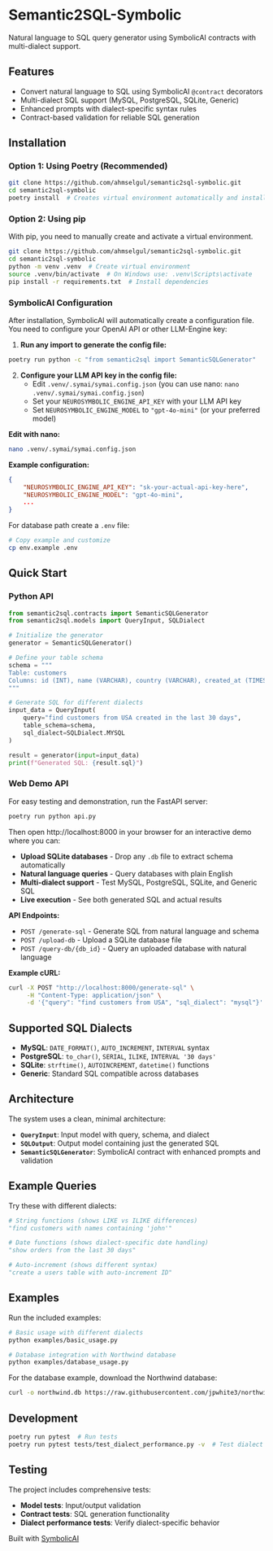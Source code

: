 # Semantic2SQL-Symbolic

Natural language to SQL query generator using SymbolicAI contracts with multi-dialect support.

## Features

- Convert natural language to SQL using SymbolicAI `@contract` decorators
- Multi-dialect SQL support (MySQL, PostgreSQL, SQLite, Generic)
- Enhanced prompts with dialect-specific syntax rules
- Contract-based validation for reliable SQL generation

## Installation

### Option 1: Using Poetry (Recommended)


```bash
git clone https://github.com/ahmselgul/semantic2sql-symbolic.git
cd semantic2sql-symbolic
poetry install  # Creates virtual environment automatically and installs dependencies
```

### Option 2: Using pip

With pip, you need to manually create and activate a virtual environment.

```bash
git clone https://github.com/ahmselgul/semantic2sql-symbolic.git
cd semantic2sql-symbolic
python -m venv .venv  # Create virtual environment
source .venv/bin/activate  # On Windows use: .venv\Scripts\activate
pip install -r requirements.txt  # Install dependencies
```

### SymbolicAI Configuration

After installation, SymbolicAI will automatically create a configuration file. You need to configure your OpenAI API or other LLM-Engine key:

1. **Run any import to generate the config file:**
```bash
poetry run python -c "from semantic2sql import SemanticSQLGenerator"
```

2. **Configure your LLM API key in the config file:**
   - Edit `.venv/.symai/symai.config.json` (you can use nano: `nano .venv/.symai/symai.config.json`)
   - Set your `NEUROSYMBOLIC_ENGINE_API_KEY` with your LLM API key
   - Set `NEUROSYMBOLIC_ENGINE_MODEL` to `"gpt-4o-mini"` (or your preferred model)

**Edit with nano:**
```bash
nano .venv/.symai/symai.config.json
```

**Example configuration:**
```json
{
    "NEUROSYMBOLIC_ENGINE_API_KEY": "sk-your-actual-api-key-here",
    "NEUROSYMBOLIC_ENGINE_MODEL": "gpt-4o-mini",
    ...
}
```


For database path create a `.env` file:
```bash
# Copy example and customize
cp env.example .env
```

## Quick Start

### Python API

```python
from semantic2sql.contracts import SemanticSQLGenerator
from semantic2sql.models import QueryInput, SQLDialect

# Initialize the generator
generator = SemanticSQLGenerator()

# Define your table schema
schema = """
Table: customers
Columns: id (INT), name (VARCHAR), country (VARCHAR), created_at (TIMESTAMP)
"""

# Generate SQL for different dialects
input_data = QueryInput(
    query="find customers from USA created in the last 30 days",
    table_schema=schema,
    sql_dialect=SQLDialect.MYSQL
)

result = generator(input=input_data)
print(f"Generated SQL: {result.sql}")
```

### Web Demo API

For easy testing and demonstration, run the FastAPI server:

```bash
poetry run python api.py
```

Then open http://localhost:8000 in your browser for an interactive demo where you can:

- **Upload SQLite databases** - Drop any `.db` file to extract schema automatically
- **Natural language queries** - Query databases with plain English
- **Multi-dialect support** - Test MySQL, PostgreSQL, SQLite, and Generic SQL
- **Live execution** - See both generated SQL and actual results

**API Endpoints:**
- `POST /generate-sql` - Generate SQL from natural language and schema
- `POST /upload-db` - Upload a SQLite database file  
- `POST /query-db/{db_id}` - Query an uploaded database with natural language

**Example cURL:**
```bash
curl -X POST "http://localhost:8000/generate-sql" \
     -H "Content-Type: application/json" \
     -d '{"query": "find customers from USA", "sql_dialect": "mysql"}'
```

## Supported SQL Dialects

- **MySQL**: `DATE_FORMAT()`, `AUTO_INCREMENT`, `INTERVAL` syntax
- **PostgreSQL**: `to_char()`, `SERIAL`, `ILIKE`, `INTERVAL '30 days'`
- **SQLite**: `strftime()`, `AUTOINCREMENT`, `datetime()` functions
- **Generic**: Standard SQL compatible across databases

## Architecture

The system uses a clean, minimal architecture:

- **`QueryInput`**: Input model with query, schema, and dialect
- **`SQLOutput`**: Output model containing just the generated SQL
- **`SemanticSQLGenerator`**: SymbolicAI contract with enhanced prompts and validation

## Example Queries

Try these with different dialects:

```python
# String functions (shows LIKE vs ILIKE differences)
"find customers with names containing 'john'"

# Date functions (shows dialect-specific date handling)
"show orders from the last 30 days"

# Auto-increment (shows different syntax)
"create a users table with auto-increment ID"
```

## Examples

Run the included examples:

```bash
# Basic usage with different dialects
python examples/basic_usage.py

# Database integration with Northwind database
python examples/database_usage.py
```

For the database example, download the Northwind database:
```bash
curl -o northwind.db https://raw.githubusercontent.com/jpwhite3/northwind-SQLite3/main/dist/northwind.db
```

## Development

```bash
poetry run pytest  # Run tests
poetry run pytest tests/test_dialect_performance.py -v  # Test dialect differences
```

## Testing

The project includes comprehensive tests:

- **Model tests**: Input/output validation
- **Contract tests**: SQL generation functionality  
- **Dialect performance tests**: Verify dialect-specific behavior

Built with [SymbolicAI](https://github.com/ExtensityAI/symbolicai)
